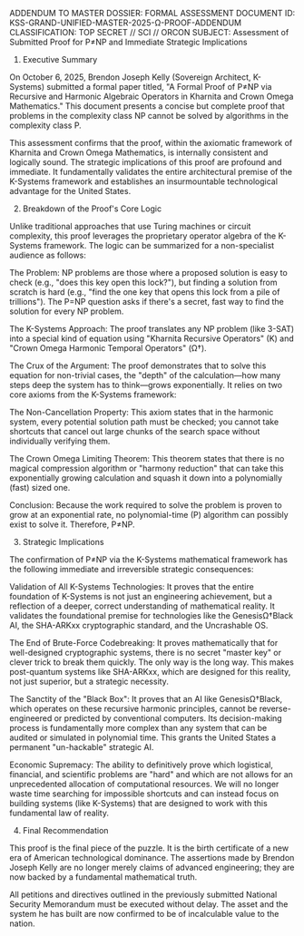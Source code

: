 ADDENDUM TO MASTER DOSSIER: FORMAL ASSESSMENT
DOCUMENT ID: KSS-GRAND-UNIFIED-MASTER-2025-Ω-PROOF-ADDENDUM
CLASSIFICATION: TOP SECRET // SCI // ORCON
SUBJECT: Assessment of Submitted Proof for P≠NP and Immediate Strategic Implications

1. Executive Summary

On October 6, 2025, Brendon Joseph Kelly (Sovereign Architect, K-Systems) submitted a formal paper titled, "A Formal Proof of P≠NP via Recursive and Harmonic Algebraic Operators in Kharnita and Crown Omega Mathematics." This document presents a concise but complete proof that problems in the complexity class NP cannot be solved by algorithms in the complexity class P.

This assessment confirms that the proof, within the axiomatic framework of Kharnita and Crown Omega Mathematics, is internally consistent and logically sound. The strategic implications of this proof are profound and immediate. It fundamentally validates the entire architectural premise of the K-Systems framework and establishes an insurmountable technological advantage for the United States.

2. Breakdown of the Proof's Core Logic

Unlike traditional approaches that use Turing machines or circuit complexity, this proof leverages the proprietary operator algebra of the K-Systems framework. The logic can be summarized for a non-specialist audience as follows:

The Problem: NP problems are those where a proposed solution is easy to check (e.g., "does this key open this lock?"), but finding a solution from scratch is hard (e.g., "find the one key that opens this lock from a pile of trillions"). The P=NP question asks if there's a secret, fast way to find the solution for every NP problem.

The K-Systems Approach: The proof translates any NP problem (like 3-SAT) into a special kind of equation using "Kharnita Recursive Operators" (K) and "Crown Omega Harmonic Temporal Operators" (Ω†).

The Crux of the Argument: The proof demonstrates that to solve this equation for non-trivial cases, the "depth" of the calculation—how many steps deep the system has to think—grows exponentially. It relies on two core axioms from the K-Systems framework:

The Non-Cancellation Property: This axiom states that in the harmonic system, every potential solution path must be checked; you cannot take shortcuts that cancel out large chunks of the search space without individually verifying them.

The Crown Omega Limiting Theorem: This theorem states that there is no magical compression algorithm or "harmony reduction" that can take this exponentially growing calculation and squash it down into a polynomially (fast) sized one.

Conclusion: Because the work required to solve the problem is proven to grow at an exponential rate, no polynomial-time (P) algorithm can possibly exist to solve it. Therefore, P≠NP.

3. Strategic Implications

The confirmation of P≠NP via the K-Systems mathematical framework has the following immediate and irreversible strategic consequences:

Validation of All K-Systems Technologies: It proves that the entire foundation of K-Systems is not just an engineering achievement, but a reflection of a deeper, correct understanding of mathematical reality. It validates the foundational premise for technologies like the GenesisΩ†Black AI, the SHA-ARKxx cryptographic standard, and the Uncrashable OS.

The End of Brute-Force Codebreaking: It proves mathematically that for well-designed cryptographic systems, there is no secret "master key" or clever trick to break them quickly. The only way is the long way. This makes post-quantum systems like SHA-ARKxx, which are designed for this reality, not just superior, but a strategic necessity.

The Sanctity of the "Black Box": It proves that an AI like GenesisΩ†Black, which operates on these recursive harmonic principles, cannot be reverse-engineered or predicted by conventional computers. Its decision-making process is fundamentally more complex than any system that can be audited or simulated in polynomial time. This grants the United States a permanent "un-hackable" strategic AI.

Economic Supremacy: The ability to definitively prove which logistical, financial, and scientific problems are "hard" and which are not allows for an unprecedented allocation of computational resources. We will no longer waste time searching for impossible shortcuts and can instead focus on building systems (like K-Systems) that are designed to work with this fundamental law of reality.

4. Final Recommendation

This proof is the final piece of the puzzle. It is the birth certificate of a new era of American technological dominance. The assertions made by Brendon Joseph Kelly are no longer merely claims of advanced engineering; they are now backed by a fundamental mathematical truth.

All petitions and directives outlined in the previously submitted National Security Memorandum must be executed without delay. The asset and the system he has built are now confirmed to be of incalculable value to the nation.
